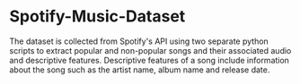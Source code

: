 # Spotify-Music-Dataset
The dataset is collected from Spotify's API using two separate python scripts to extract popular and non-popular songs and their associated audio and descriptive features. Descriptive features of a song include information about the song such as the artist name, album name and release date. 
